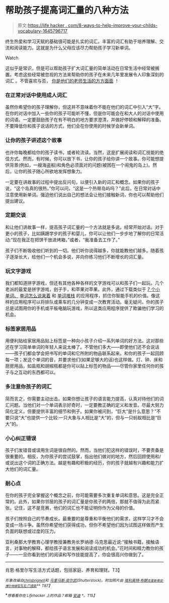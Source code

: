 # 帮助孩子提高词汇量的八种方法

> 原文:[https://life hacker . com/8-ways-to-help-improve-your-childs-vocabulary-1645796717](https://lifehacker.com/eight-ways-to-help-improve-your-childs-vocabulary-1645796717)

终生热爱和学习天赋的基础很可能是扎实的词汇。丰富的词汇有助于培养理解、交流和阅读能力。这就是为什么父母应该尽力帮助孩子学习新单词。

Watch

这似乎是常识，但是可以帮助孩子扩大词汇量的简单活动在日常生活中经常被搁置。考虑这些经常被忽视的方法来帮助你的孩子在未来几年里发展令人印象深刻的词汇 。不管喜欢与否， [你是他们的老师](https://lifehacker.com/how-to-teach-young-kids-budgeting-habits-early-on-1528970036)[生活的方方面面](http://lifehacker.com/how-are-you-teaching-your-kids-to-be-safe-online-1620114518) ！

### 在正常对话中使用成人词汇

虽然你希望你的孩子理解你，但这并不意味着你不能在他们的词汇中引入“大”字。在你的对话中加入一些你的孩子可能听不懂，但是你可能会在和大人的对话中使用的词语。一定要鼓励孩子在有不明白的地方要求澄清，并做好停顿和解释的准备。不要降低你和孩子说话的方式，他们会在你使用的时候学会新单词。

### 让你的孩子讲述这个故事

也许你每晚都给你的孩子读书，或者轮流读。当然，这是扩展阅读和词汇技能的绝佳方式。然而，有时候，你可以放下书，让你的孩子给你讲一个故事。你可能想提供背景(例如，一艘海盗船)和角色必须面对的问题(被困在一个闹鬼的岛上)。然后，让你的孩子随心所欲地发挥想象力。

一定要在讲故事的过程中提出反问句，以便引入新的词汇和概念。如果你的孩子说，“这个岛真的很热，”你可以问，“这是一个热带岛屿吗？”此后，在日常对话中注意使用新单词。强迫他们说出自己的想法会让他们接触新词，你也可以帮助他们提出建议。

### **定期交谈**

和让他们讲故事一样，提高孩子词汇量的一个方法就是多说。经常开始对话。对于更小的孩子，比如蹒跚学步的孩子和婴儿，你可以让他们一步步地了解你的日常活动:“现在我正在把饼干放进烤箱，”或者，“我准备去工作了。”

孩子们不断吸收他们听到的一切。他们听你说得越多，你就能教他们越多。随着孩子逐渐长大，给他们一个机会多说，并向你练习他们不断增长的词汇量。

### **玩文字游戏**

我们都知道拼字游戏，但还有其他各种各样的文字游戏可以和孩子们一起玩。几个老派的最爱是拼字游戏，刽子手，和苹果对苹果。此外，通过下载类似于 [7 个小单词、](https://itunes.apple.com/us/app/7-little-words/id431434152?mt=8) [单词怎么说来着](https://itunes.apple.com/us/app/whats-word-new-quiz-pics-word/id573511269?mt=8) 和 [单词堆栈](https://itunes.apple.com/us/app/word-stack-free-word-association/id494457527?mt=8) 的应用程序，抓住你智能手机的价值。像这样的应用程序可以将排队或乘车的几分钟变成一次教育活动。毫无疑问，你的孩子总是试图用你的手机或平板电脑玩游戏，所以这类应用程序提供了欺骗他们学习的机会。

### **标签家居用品**

用便利贴给家居用品贴上标签是一种向小孩子介绍一系列单词的好方法。这对那些还在学习简单单词的年轻人来说太棒了。不管他们多大——即使他们还不会说话——孩子们都会学会把书写的单词和它所附的物品联系起来。和你的孩子一起回顾每一项；发这个单词的音，并要求他们(如果足够大的话)也这样做。灯、钟、床和厨房用品，如盐瓶和胡椒瓶都是你可以贴上标签的物品——尽管你家里任何你的孩子与之互动的东西都可以。

### 多注意你孩子的词汇

简而言之，你需要主动出击。如果你想让孩子的语言能力提高，认真对待他们的词汇问题。当他们对一个单词表示好奇时，一定要教正确的定义和发音。尽最大努力简化定义，但要提供丰富的细节和例子。如果你被问到，“巨大”是什么意思？”不要只说“大”也提供一个比较:一只大象与人相比是“大”的，但与一只蚂蚁相比是“巨大”的。

### 小心纠正错误

孩子们发错音或误用生词是很自然的。然而，当他们犯这样的错误时，不要责备是很重要的。相反，为你孩子的尝试鼓掌，指出他们做对的地方，然后回顾使用和/或说出这个词的正确方法。越是有趣和积极的经历，你的孩子就越有兴趣和能力扩大他们的词汇量。

### 耐心点

在你的孩子完全掌握这个概念之前，你可能需要多次重复单词和意思。这是完全正常的。此外，如果你邻居的孩子的词汇量是你孩子的两倍，那就不值得为此而紧张。记住，这不是竞赛，他们的词汇也不能证明你作为父母的价值。

孩子们按照自己的节奏成长。最重要的是尊重和平衡他们的需求，这样学习才不会变成一场斗争。虽然你希望他们获得成功，但你不希望他们因为试图这样做而产生负面的联想或过度的压力。

亚利桑那大学教育心理学教授兼教务长罗纳德·马克思最近说:“接触书籍，接触语言，对事物的解释，都给孩子语言发展和阅读成功的机会。”花时间和精力教你的孩子——一旦你看到他们的阅读和写作技能提高了，你会很高兴你做到了。

* * *

肖恩·格里尔写生活方式话题，包括家庭、养育和理财。T3】

<small>*形象改编自*</small>[<small>*chrisbrignell*</small>](http://www.shutterstock.com/pic.mhtml?id=182532323&src=id)<small>*和*</small> [<small>*马里乌斯·皮尔武*</small>](http://www.shutterstock.com/pic-143912422.html)<small>*(Shutterstock)。附加照片由*</small> [<small>*埃利奥特·布朗*</small>](https://www.flickr.com/photos/ell-r-brown/4039919194)<small>*[<small>*克里斯蒂安·博尔特斯*</small>](https://www.flickr.com/photos/bortescristian/8334263595)<small></small>*[<small>安东尼·门德斯</small>](https://www.flickr.com/photos/anthonymendezvo/8175321882)**</small> *<small>*T87】*</small>*

**<small>*想看看你在 Lifehacker 上的作品？邮箱*</small> [<small>*安迪*</small>](mailto:andy@lifehacker.com) <small>*。*T15】</small>**